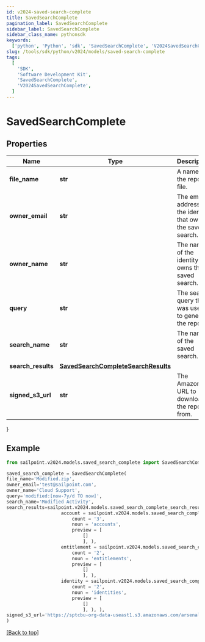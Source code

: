 ```yaml
---
id: v2024-saved-search-complete
title: SavedSearchComplete
pagination_label: SavedSearchComplete
sidebar_label: SavedSearchComplete
sidebar_class_name: pythonsdk
keywords:
  ['python', 'Python', 'sdk', 'SavedSearchComplete', 'V2024SavedSearchComplete']
slug: /tools/sdk/python/v2024/models/saved-search-complete
tags:
  [
    'SDK',
    'Software Development Kit',
    'SavedSearchComplete',
    'V2024SavedSearchComplete',
  ]
---
```


# SavedSearchComplete

## Properties

| Name | Type | Description | Notes |
| --- | --- | --- | --- |
| **file_name** | **str** | A name for the report file. | [required] |
| **owner_email** | **str** | The email address of the identity that owns the saved search. | [required] |
| **owner_name** | **str** | The name of the identity that owns the saved search. | [required] |
| **query** | **str** | The search query that was used to generate the report. | [required] |
| **search_name** | **str** | The name of the saved search. | [required] |
| **search_results** | [**SavedSearchCompleteSearchResults**](saved-search-complete-search-results) |  | [required] |
| **signed_s3_url** | **str** | The Amazon S3 URL to download the report from. | [required] |

}

## Example

```python
from sailpoint.v2024.models.saved_search_complete import SavedSearchComplete

saved_search_complete = SavedSearchComplete(
file_name='Modified.zip',
owner_email='test@sailpoint.com',
owner_name='Cloud Support',
query='modified:[now-7y/d TO now]',
search_name='Modified Activity',
search_results=sailpoint.v2024.models.saved_search_complete_search_results.SavedSearchComplete_searchResults(
                    account = sailpoint.v2024.models.saved_search_complete_search_results_account.SavedSearchComplete_searchResults_Account(
                        count = '3',
                        noun = 'accounts',
                        preview = [
                            []
                            ], ),
                    entitlement = sailpoint.v2024.models.saved_search_complete_search_results_entitlement.SavedSearchComplete_searchResults_Entitlement(
                        count = '2',
                        noun = 'entitlements',
                        preview = [
                            []
                            ], ),
                    identity = sailpoint.v2024.models.saved_search_complete_search_results_identity.SavedSearchComplete_searchResults_Identity(
                        count = '2',
                        noun = 'identities',
                        preview = [
                            []
                            ], ), ),
signed_s3_url='https://sptcbu-org-data-useast1.s3.amazonaws.com/arsenal-john/reports/Events%20Export.2020-05-06%2018%2759%20GMT.3e580592-86e4-4953-8aea-49e6ef20a086.zip?X-Amz-Algorithm=AWS4-HMAC-SHA256&X-Amz-Date=20200506T185919Z&X-Amz-SignedHeaders=host&X-Amz-Expires=899&X-Amz-Credential=AKIAV5E54XOGTS4Q4L7A%2F20200506%2Fus-east-1%2Fs3%2Faws4_request&X-Amz-Signature=2e732bb97a12a1fd8a215613e3c31fcdae8ba1fb6a25916843ab5b51d2ddefbc'
)

```

[[Back to top]](#)
